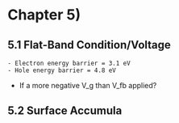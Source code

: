 # Chapter 5)

## 5.1 Flat-Band Condition/Voltage
    - Electron energy barrier = 3.1 eV
    - Hole energy barrier = 4.8 eV
- If a more negative V_g than V_fb applied?

## 5.2 Surface Accumula